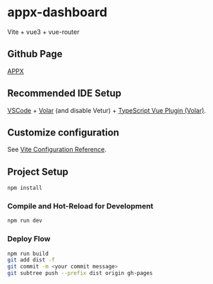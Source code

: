 # appx-dashboard

Vite + vue3 + vue-router

## Github Page

[APPX](https://liaoyingkai.github.io/APPX/)

## Recommended IDE Setup

[VSCode](https://code.visualstudio.com/) + [Volar](https://marketplace.visualstudio.com/items?itemName=Vue.volar) (and disable Vetur) + [TypeScript Vue Plugin (Volar)](https://marketplace.visualstudio.com/items?itemName=Vue.vscode-typescript-vue-plugin).

## Customize configuration

See [Vite Configuration Reference](https://vitejs.dev/config/).

## Project Setup

```sh
npm install
```

### Compile and Hot-Reload for Development

```sh
npm run dev
```

### Deploy Flow

```sh
npm run build
git add dist -f
git commit -m <your commit message>
git subtree push --prefix dist origin gh-pages
```
